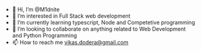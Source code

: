 - 👋 Hi, I’m @M1dnite
- 👀 I’m interested in Full Stack web development
- 🌱 I’m currently learning typescript, Node and Competetive programming
- 💞️ I’m looking to collaborate on anything related to Web Development and Python Programming
- 📫 How to reach me vikas.dodera@gmail.com

<!---
M1dnite/M1dnite is a ✨ special ✨ repository because its `README.md` (this file) appears on your GitHub profile.
You can click the Preview link to take a look at your changes.
--->
